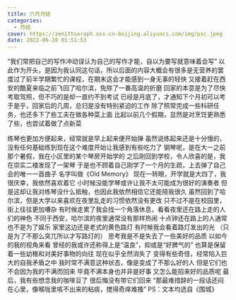 ```yaml
---
title: 六月月结
categories:
  - 月结
cover: https://zenithseraph.oss-cn-beijing.aliyuncs.com/img/psc.jpeg
date: 2022-06-28 01:51:53
---
```


“我们常把自己的写作冲动误认为自己的写作才能，自以为要写就意味着会写”
以此作为开头，是因为我认同这句话，所以后面的内容大概会有很多是无营养的罢
度过了前半学期繁忙的课程，在期末这会才能感到一身无事的轻快
又接着赶在西安的酷夏来临之前飞回了哈尔滨，免除了一番高温的折磨
回家的本意是为了尽快考取驾照，但不巧的是却一直约不到考试
已经是月底了，才通知下个月初可以考
于是乎，回家后的几周，总归是没有特别紧迫的工作
除了照常完成一些科研任务，也还多下了些工夫在做各种菜上面
比起以前几个假期，显然是对烹饪更熟悉了些，也尝试着做了点新菜

练琴也更加方便起来，经常就是早上起来便开始弹
虽然说练起来还是十分慢的，没有任何基础练到现在这个难度开始让我感到有些吃力了
钢琴呢，是在大一之前那个暑假，我在小区里的某个琴房开始学的
之后刚回到学校，令人欣喜的是，我在崇实二楼发现了一架琴
于是也不顾着自己刚学了一个月的生疏，上去弹了自己会的唯一一首曲子
名字叫做《Old Memory》
现在一转眼，开学就是大四了，我很庆幸，我依然喜欢着它
小时候没能学琴或许让我不太可能成为很好的演奏者
但是这却让我对练琴没什么抵触，也因此我依然相信它还能陪我很久
虽然回到了哈尔滨，但是大学以来喜欢在夜里乱走的习惯依然没有更改
只不过不是在校园里，街上往往更加嘈杂
有时候走累了我会找一个角落休息，看看夜里还在路上走的人们的神色
不同于西安，哈尔滨的夜里通常没有那样热闹
十点钟还在路上的人通常也不是为了娱乐
家里这边还是老式的黄色路灯
有时候我会看着路灯发出的光
（只是为了不那么突兀所以才写路灯的）
思考我是不是失去了一些美好的品质
以如今的我的视角来看
曾经的我或许还称得上是“温良”，抑或是“好脾气的”
也算是保留着一些幼稚和对美好事物的向往
现在似乎全然消失了
变得有些奇怪，经常陷入巨大的自我矛盾之中
我时常不满意这种状态，像是变成了不那么好的人
但是它们也不会因为我的不满而回来
毕竟不满本身也并非是好事
又怎么能招来好的品质呢
最后，我有些想念我的咖啡豆了
很后悔没有带它们回来
“那最难措辞的一段话还闷在心里，像喉咙里咳不出来的粘痰，搅得奇痒难搔”
PS：文本均选自《围城》
